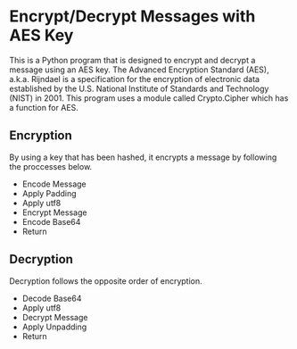 # Encrypt/Decrypt Messages with AES Key
This is a Python program that is designed to encrypt and decrypt a message using an AES key.
The Advanced Encryption Standard (AES), a.k.a. Rijndael is a specification for the encryption of electronic data established by the U.S. National Institute of Standards and Technology (NIST) in 2001.
This program uses a module called Crypto.Cipher which has a function for AES.

## Encryption
By using a key that has been hashed, it encrypts a message by following the proccesses below.
- Encode Message
- Apply Padding
- Apply utf8
- Encrypt Message
- Encode Base64
- Return
  
## Decryption
Decryption follows the opposite order of encryption.
- Decode Base64
- Apply utf8
- Decrypt Message
- Apply Unpadding
- Return
